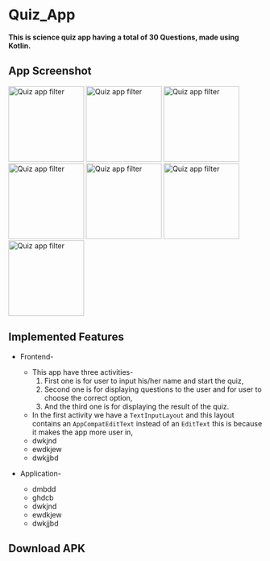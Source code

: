 # Quiz_App
**This is science quiz app having a total of 30 Questions, made using Kotlin.**  

## App Screenshot
<p float="left">
  <img src="https://i.postimg.cc/8Cp7trw6/Screenshot-2022-11-18-15-19-32-830-com-example-adi-quizapp.jpg" width="150" alt="Quiz app filter" >    
  <img src="https://i.postimg.cc/J4RG52xh/Screenshot-2022-11-18-15-34-33-385-com-example-adi-quizapp.jpg" width="150" alt="Quiz app filter" >
  <img src="https://i.postimg.cc/k4jhYZ8d/Screenshot-2022-11-18-15-34-40-744-com-example-adi-quizapp.jpg" width="150" alt="Quiz app filter" >
  <img src="https://i.postimg.cc/Zq5QP4BL/Screenshot-2022-11-18-15-34-54-254-com-example-adi-quizapp.jpg" width="150" alt="Quiz app filter" >
  <img src="https://i.postimg.cc/FsbC270Z/Screenshot-2022-11-18-15-35-10-850-com-example-adi-quizapp.jpg" width="150" alt="Quiz app filter" >
  <img src="https://i.postimg.cc/jSdcmvxx/Screenshot-2022-11-18-15-35-27-239-com-example-adi-quizapp.jpg" width="150" alt="Quiz app filter" >
  <img src="https://i.postimg.cc/bY9QPbFs/Screenshot-2022-11-18-15-36-47-680-com-example-adi-quizapp.jpg" width="150" alt="Quiz app filter" >
</p>

## Implemented Features
  - Frontend-
  
    - This app have three activities-
      1. First one is for user to input his/her name and start the quiz,
      2. Second one is for displaying questions to the user and for user to choose the correct option,
      3. And the third one is for displaying the result of the quiz.
    - In the first activity we have a `TextInputLayout` and this layout contains an `AppCompatEditText` instead of an `EditText` this is because it makes the app more user in, 
    - dwkjnd
    - ewdkjew
    - dwkjjbd
  
  - Application-
  
    - dmbdd
    - ghdcb
    - dwkjnd
    - ewdkjew
    - dwkjjbd
    
## Download APK
